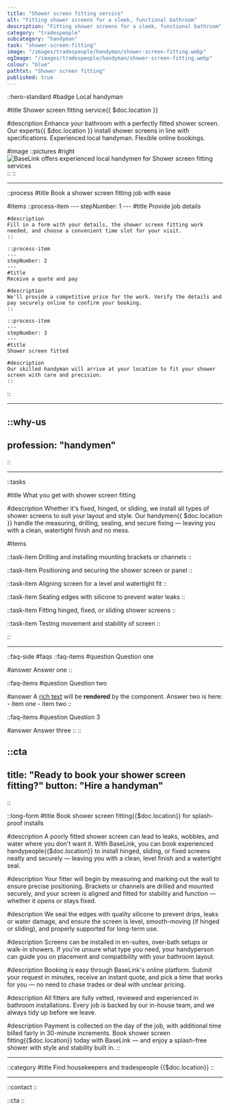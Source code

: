 ```yaml
---
title: "Shower screen fitting service"
alt: "Fitting shower screens for a sleek, functional bathroom"
description: "Fitting shower screens for a sleek, functional bathroom"
category: "tradespeople"
subcategory: "handyman"
task: "shower-screen-fitting"
image: "/images/tradespeople/handyman/shower-screen-fitting.webp"
ogImage: "/images/tradespeople/handyman/shower-screen-fitting.webp"
colour: "blue"
pathtxt: "Shower screen fitting"
published: true
---
```


::hero-standard
#badge
Local handyman

#title
Shower screen fitting service{{ $doc.location }}

#description
Enhance your bathroom with a perfectly fitted shower screen. Our experts{{ $doc.location }} install shower screens in line with specifications. Experienced local handyman. Flexible online bookings.

#image
    ::pictures
    #right
    ![BaseLink offers experienced local handymen for Shower screen fitting services](/images/tradespeople/handyman/shower-screen-fitting.webp)
    ::
::

---

::process
#title
Book a shower screen fitting job with ease

#items
    ::process-item
    ---
    stepNumber: 1
    ---
    #title
    Provide job details

    #description
    Fill in a form with your details, the shower screen fitting work needed, and choose a convenient time slot for your visit.
    ::
    
    ::process-item
    ---
    stepNumber: 2
    ---
    #title
    Receive a quote and pay

    #description
    We'll provide a competitive price for the work. Verify the details and pay securely online to confirm your booking.
    ::

    ::process-item
    ---
    stepNumber: 3
    ---
    #title
    Shower screen fitted

    #description
    Our skilled handyman will arrive at your location to fit your shower screen with care and precision.
    ::
::

---

::why-us
---
profession: "handymen"
---
::

---

::tasks

#title
What you get with shower screen fitting

#description
Whether it's fixed, hinged, or sliding, we install all types of shower screens to suit your layout and style. Our handymen{{ $doc.location }} handle the measuring, drilling, sealing, and secure fixing — leaving you with a clean, watertight finish and no mess.

#items

  ::task-item
  Drilling and installing mounting brackets or channels
  ::

  ::task-item
  Positioning and securing the shower screen or panel
  ::

  ::task-item
  Aligning screen for a level and watertight fit
  ::

  ::task-item
  Sealing edges with silicone to prevent water leaks
  ::

  ::task-item
  Fitting hinged, fixed, or sliding shower screens
  ::

  ::task-item
  Testing movement and stability of screen
  ::

::

---

::faq-side
#faqs
  ::faq-items
  #question
  Question one

  #answer
  Answer one
  ::

  ::faq-items
  #question
  Question two

  #answer
  A [rich text](/services/commercial-cleaning) will be **rendered** by the component.
  Answer two is here:
    - item one
    - item two
  ::

  ::faq-items
  #question
  Question 3

  #answer
  Answer three
  ::
::

::cta
---
title: "Ready to book your shower screen fitting?"
button: "Hire a handyman"
---
::

::long-form
#title
Book shower screen fitting{{$doc.location}} for splash-proof installs

#description
A poorly fitted shower screen can lead to leaks, wobbles, and water where you don't want it. With BaseLink, you can book experienced handypeople{{$doc.location}} to install hinged, sliding, or fixed screens neatly and securely — leaving you with a clean, level finish and a watertight seal.

#description
Your fitter will begin by measuring and marking out the wall to ensure precise positioning. Brackets or channels are drilled and mounted securely, and your screen is aligned and fitted for stability and function — whether it opens or stays fixed.

#description
We seal the edges with quality silicone to prevent drips, leaks or water damage, and ensure the screen is level, smooth-moving (if hinged or sliding), and properly supported for long-term use.

#description
Screens can be installed in en-suites, over-bath setups or walk-in showers. If you're unsure what type you need, your handyperson can guide you on placement and compatibility with your bathroom layout.

#description
Booking is easy through BaseLink's online platform. Submit your request in minutes, receive an instant quote, and pick a time that works for you — no need to chase trades or deal with unclear pricing.

#description
All fitters are fully vetted, reviewed and experienced in bathroom installations. Every job is backed by our in-house team, and we always tidy up before we leave.

#description
Payment is collected on the day of the job, with additional time billed fairly in 30-minute increments. Book shower screen fitting{{$doc.location}} today with BaseLink — and enjoy a splash-free shower with style and stability built in.
::

---

::category
#title
Find housekeepers and tradespeople {{$doc.location}}
::

---

::contact
::

::cta
::